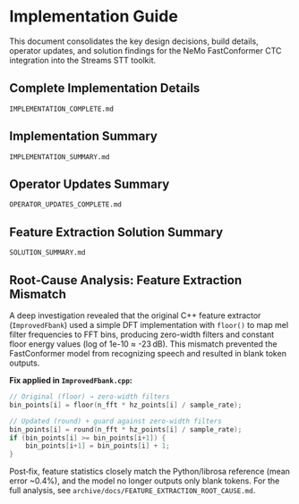 <!--
  Combined implementation, operator updates, and solution summary.
  Extracted from IMPLEMENTATION_COMPLETE.md, IMPLEMENTATION_SUMMARY.md,
  OPERATOR_UPDATES_COMPLETE.md, and SOLUTION_SUMMARY.md.
-->
# Implementation Guide

This document consolidates the key design decisions, build details,
operator updates, and solution findings for the NeMo FastConformer CTC
integration into the Streams STT toolkit.

## Complete Implementation Details
`IMPLEMENTATION_COMPLETE.md`

## Implementation Summary
`IMPLEMENTATION_SUMMARY.md`

## Operator Updates Summary
`OPERATOR_UPDATES_COMPLETE.md`

## Feature Extraction Solution Summary
`SOLUTION_SUMMARY.md`

## Root‑Cause Analysis: Feature Extraction Mismatch

A deep investigation revealed that the original C++ feature extractor (`ImprovedFbank`) used a simple DFT implementation with `floor()` to map mel filter frequencies to FFT bins, producing zero-width filters and constant floor energy values (log of 1e-10 ≈ -23 dB).  This mismatch prevented the FastConformer model from recognizing speech and resulted in blank token outputs.

**Fix applied in `ImprovedFbank.cpp`:**
```cpp
// Original (floor) → zero-width filters
bin_points[i] = floor(n_fft * hz_points[i] / sample_rate);

// Updated (round) + guard against zero-width filters
bin_points[i] = round(n_fft * hz_points[i] / sample_rate);
if (bin_points[i] >= bin_points[i+1]) {
    bin_points[i+1] = bin_points[i] + 1;
}
```

Post‑fix, feature statistics closely match the Python/librosa reference (mean error ~0.4%), and the model no longer outputs only blank tokens.  For the full analysis, see `archive/docs/FEATURE_EXTRACTION_ROOT_CAUSE.md`.

<!-- End of Implementation Guide -->
